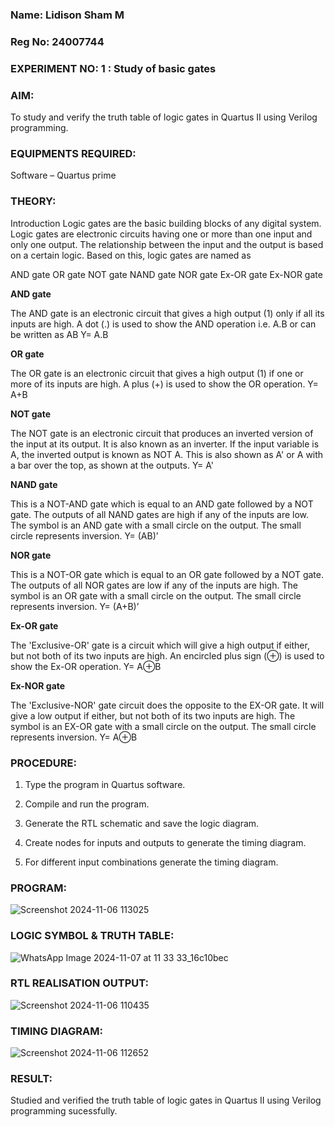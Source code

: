### Name: Lidison Sham M
### Reg No: 24007744
### EXPERIMENT NO: 1 : Study of basic gates

### AIM:

To study and verify the truth table of logic gates in Quartus II using Verilog programming.

### EQUIPMENTS REQUIRED:

Software – Quartus prime 

### THEORY:

Introduction Logic gates are the basic building blocks of any digital system. Logic gates are electronic circuits having one or more than one input and only one output. The relationship between the input and the output is based on a certain logic. Based on this, logic gates are named as

AND gate OR gate NOT gate NAND gate NOR gate Ex-OR gate Ex-NOR gate

**AND gate**

The AND gate is an electronic circuit that gives a high output (1) only if all its inputs are high. A dot (.) is used to show the AND operation i.e. A.B or can be written as AB
Y= A.B

**OR gate** 

The OR gate is an electronic circuit that gives a high output (1) if one or more of its inputs are high. A plus (+) is used to show the OR operation.
Y= A+B

**NOT gate**

The NOT gate is an electronic circuit that produces an inverted version of the input at its output. It is also known as an inverter. If the input variable is A, the inverted output is known as NOT A. This is also shown as A' or A with a bar over the top, as shown at the outputs.
Y= A'

**NAND gate**

This is a NOT-AND gate which is equal to an AND gate followed by a NOT gate. The outputs of all NAND gates are high if any of the inputs are low. The symbol is an AND gate with a small circle on the output. The small circle represents inversion.
Y= (AB)’

**NOR gate**

This is a NOT-OR gate which is equal to an OR gate followed by a NOT gate. The outputs of all NOR gates are low if any of the inputs are high. The symbol is an OR gate with a small circle on the output. The small circle represents inversion.
Y= (A+B)’

**Ex-OR gate**

The 'Exclusive-OR' gate is a circuit which will give a high output if either, but not both of its two inputs are high. An encircled plus sign (⊕) is used to show the Ex-OR operation.
Y= A⊕B

**Ex-NOR gate**

The 'Exclusive-NOR' gate circuit does the opposite to the EX-OR gate. It will give a low output if either, but not both of its two inputs are high. The symbol is an EX-OR gate with a small circle on the output. The small circle represents inversion.
Y= A⊕B

### PROCEDURE: 

1.	Type the program in Quartus software.

2.	Compile and run the program.

3.	Generate the RTL schematic and save the logic diagram.

4.	Create nodes for inputs and outputs to generate the timing diagram.

5.	For different input combinations generate the timing diagram.


### PROGRAM:

 ![Screenshot 2024-11-06 113025](https://github.com/user-attachments/assets/5803b612-3907-4d4a-9478-347dd9ec1e06)

 
### LOGIC SYMBOL & TRUTH TABLE:
![WhatsApp Image 2024-11-07 at 11 33 33_16c10bec](https://github.com/user-attachments/assets/6c3f01ff-e2c0-4f8f-98f1-32ea2613c10b)

### RTL REALISATION OUTPUT: 
![Screenshot 2024-11-06 110435](https://github.com/user-attachments/assets/505fbbf3-8043-4835-9d11-79a702266188)

### TIMING DIAGRAM:
![Screenshot 2024-11-06 112652](https://github.com/user-attachments/assets/13229490-5361-4a0b-8b2a-ce3a6e13c9cf)

### RESULT:
Studied and verified the truth table of logic gates in Quartus II using Verilog programming sucessfully.

